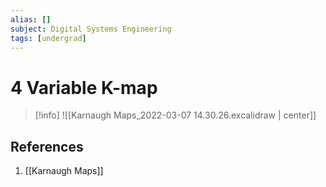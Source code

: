 ```yaml
---
alias: []
subject: Digital Systems Engineering
tags: [undergrad]
---
```

# 4 Variable K-map

> [!info]
> ![[Karnaugh Maps_2022-03-07 14.30.26.excalidraw | center]]

## References
1. [[Karnaugh Maps]]